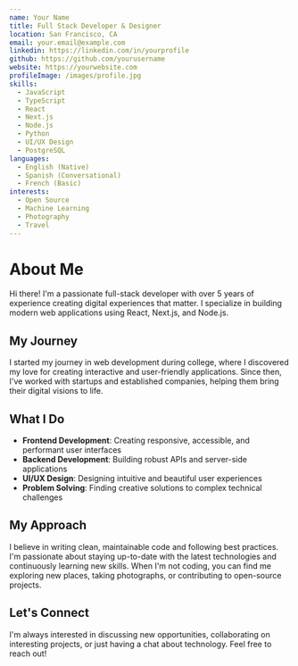 ```yaml
---
name: Your Name
title: Full Stack Developer & Designer
location: San Francisco, CA
email: your.email@example.com
linkedin: https://linkedin.com/in/yourprofile
github: https://github.com/yourusername
website: https://yourwebsite.com
profileImage: /images/profile.jpg
skills:
  - JavaScript
  - TypeScript
  - React
  - Next.js
  - Node.js
  - Python
  - UI/UX Design
  - PostgreSQL
languages:
  - English (Native)
  - Spanish (Conversational)
  - French (Basic)
interests:
  - Open Source
  - Machine Learning
  - Photography
  - Travel
---
```


# About Me

Hi there! I'm a passionate full-stack developer with over 5 years of experience creating digital experiences that matter. I specialize in building modern web applications using React, Next.js, and Node.js.

## My Journey

I started my journey in web development during college, where I discovered my love for creating interactive and user-friendly applications. Since then, I've worked with startups and established companies, helping them bring their digital visions to life.

## What I Do

- **Frontend Development**: Creating responsive, accessible, and performant user interfaces
- **Backend Development**: Building robust APIs and server-side applications
- **UI/UX Design**: Designing intuitive and beautiful user experiences
- **Problem Solving**: Finding creative solutions to complex technical challenges

## My Approach

I believe in writing clean, maintainable code and following best practices. I'm passionate about staying up-to-date with the latest technologies and continuously learning new skills. When I'm not coding, you can find me exploring new places, taking photographs, or contributing to open-source projects.

## Let's Connect

I'm always interested in discussing new opportunities, collaborating on interesting projects, or just having a chat about technology. Feel free to reach out! 
